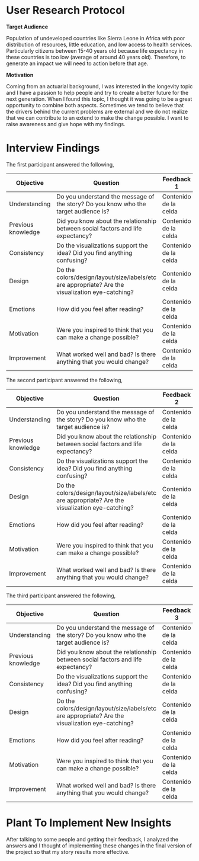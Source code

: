 # User Research Protocol

**Target Audience**

Population of undeveloped countries like Sierra Leone in Africa with poor distribution of resources, little education, and low access to health services. Particularly citizens between 15-40 years old because life expectancy in these countries is too low (average of around 40 years old). Therefore, to generate an impact we will need to action before that age.

**Motivation**

Coming from an actuarial background, I was interested in the longevity topic and I have a passion to help people and try to create a better future for the next generation. When I found this topic, I thought it was going to be a great opportunity to combine both aspects. Sometimes we tend to believe that the drivers behind the current problems are external and we do not realize that we can contribute to an extend to make the change possible. I want to raise awareness and give hope with my findings.

# Interview Findings

The first participant answered the following,

| Objective     | Question    | Feedback 1    |
| ------------- | ----------- | ------------- |
| Understanding  | Do you understand the message of the story? Do you know who the target audience is?  | Contenido de la celda  |
| Previous knowledge  | Did you know about the relationship between social factors and life expectancy?  | Contenido de la celda  |
| Consistency  | Do the visualizations support the idea? Did you find anything confusing?  | Contenido de la celda  |
| Design  | Do the colors/design/layout/size/labels/etc are appropriate? Are the visualization eye-catching?  | Contenido de la celda  |
| Emotions  | How did you feel after reading?   | Contenido de la celda  |
| Motivation  | Were you inspired to think that you can make a change possible?  | Contenido de la celda  |
| Improvement | What worked well and bad? Is there anything that you would change?  | Contenido de la celda  |

The second participant answered the following,

| Objective     | Question    | Feedback 2    |
| ------------- | ----------- | ------------- |
| Understanding  | Do you understand the message of the story? Do you know who the target audience is?  | Contenido de la celda  |
| Previous knowledge  | Did you know about the relationship between social factors and life expectancy?  | Contenido de la celda  |
| Consistency  | Do the visualizations support the idea? Did you find anything confusing?  | Contenido de la celda  |
| Design  | Do the colors/design/layout/size/labels/etc are appropriate? Are the visualization eye-catching?  | Contenido de la celda  |
| Emotions  | How did you feel after reading?   | Contenido de la celda  |
| Motivation  | Were you inspired to think that you can make a change possible?  | Contenido de la celda  |
| Improvement | What worked well and bad? Is there anything that you would change?  | Contenido de la celda  |

The third participant answered the following,

| Objective     | Question    | Feedback 3    |
| ------------- | ----------- | ------------- |
| Understanding  | Do you understand the message of the story? Do you know who the target audience is?  | Contenido de la celda  |
| Previous knowledge  | Did you know about the relationship between social factors and life expectancy?  | Contenido de la celda  |
| Consistency  | Do the visualizations support the idea? Did you find anything confusing?  | Contenido de la celda  |
| Design  | Do the colors/design/layout/size/labels/etc are appropriate? Are the visualization eye-catching?  | Contenido de la celda  |
| Emotions  | How did you feel after reading?   | Contenido de la celda  |
| Motivation  | Were you inspired to think that you can make a change possible?  | Contenido de la celda  |
| Improvement | What worked well and bad? Is there anything that you would change?  | Contenido de la celda  |

# Plant To Implement New Insights

After talking to some people and getting their feedback, I analyzed the answers and I thought of implementing these changes in the final version of the project so that my story results more effective.





